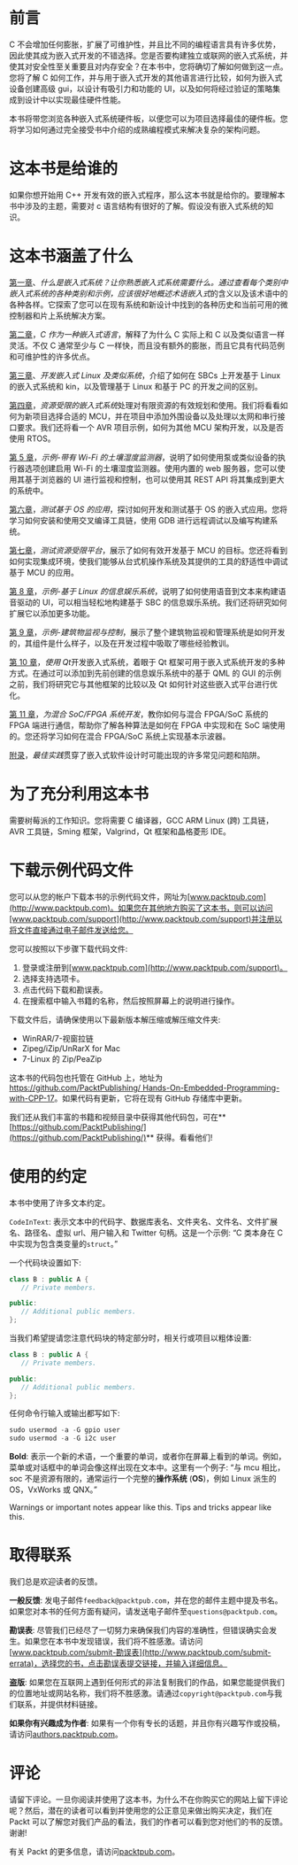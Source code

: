 # 前言

C 不会增加任何膨胀，扩展了可维护性，并且比不同的编程语言具有许多优势，因此使其成为嵌入式开发的不错选择。您是否要构建独立或联网的嵌入式系统，并使其对安全性至关重要且对内存安全？在本书中，您将确切了解如何做到这一点。您将了解 C 如何工作，并与用于嵌入式开发的其他语言进行比较，如何为嵌入式设备创建高级 gui，以设计有吸引力和功能的 UI，以及如何将经过验证的策略集成到设计中以实现最佳硬件性能。

本书将带您浏览各种嵌入式系统硬件板，以便您可以为项目选择最佳的硬件板。您将学习如何通过完全接受书中介绍的成熟编程模式来解决复杂的架构问题。

# 这本书是给谁的

如果你想开始用 C++ 开发有效的嵌入式程序，那么这本书就是给你的。要理解本书中涉及的主题，需要对 c 语言结构有很好的了解。假设没有嵌入式系统的知识。

# 这本书涵盖了什么

[第一章](01.html)、*什么是嵌入式系统？*让你熟悉嵌入式系统需要什么。通过查看每个类别中嵌入式系统的各种类别和示例，应该很好地概述术语*嵌入式*的含义以及该术语中的各种各样。它探索了您可以在现有系统和新设计中找到的各种历史和当前可用的微控制器和片上系统解决方案。

[第二章](02.html)，*C 作为一种嵌入式语言*，解释了为什么 C 实际上和 C 以及类似语言一样灵活。不仅 C 通常至少与 C 一样快，而且没有额外的膨胀，而且它具有代码范例和可维护性的许多优点。

[第三章](03.html)、*开发嵌入式 Linux 及类似系统*，介绍了如何在 SBCs 上开发基于 Linux 的嵌入式系统和 kin，以及管理基于 Linux 和基于 PC 的开发之间的区别。

[第四章](04.html)，*资源受限的嵌入式系统*处理对有限资源的有效规划和使用。我们将看看如何为新项目选择合适的 MCU，并在项目中添加外围设备以及处理以太网和串行接口要求。我们还将看一个 AVR 项目示例，如何为其他 MCU 架构开发，以及是否使用 RTOS。

[第 5 章](05.html)，*示例-带有 Wi-Fi 的土壤湿度监测器*，说明了如何使用泵或类似设备的执行器选项创建启用 Wi-Fi 的土壤湿度监测器。使用内置的 web 服务器，您可以使用其基于浏览器的 UI 进行监视和控制，也可以使用其 REST API 将其集成到更大的系统中。

[第六章](06.html)，*测试基于 OS 的应用*，探讨如何开发和测试基于 OS 的嵌入式应用。您将学习如何安装和使用交叉编译工具链，使用 GDB 进行远程调试以及编写构建系统。

[第七章](07.html)，*测试资源受限平台*，展示了如何有效开发基于 MCU 的目标。您还将看到如何实现集成环境，使我们能够从台式机操作系统及其提供的工具的舒适性中调试基于 MCU 的应用。

[第 8 章](08.html)，*示例-基于 Linux 的信息娱乐系统*，说明了如何使用语音到文本来构建语音驱动的 UI，可以相当轻松地构建基于 SBC 的信息娱乐系统。我们还将研究如何扩展它以添加更多功能。

[第 9 章](09.html)，*示例-建筑物监视与控制*，展示了整个建筑物监视和管理系统是如何开发的，其组件是什么样子，以及在开发过程中吸取了哪些经验教训。

[第 10 章](03.html)，*使用 Qt*开发嵌入式系统，着眼于 Qt 框架可用于嵌入式系统开发的多种方式。在通过可以添加到先前创建的信息娱乐系统中的基于 QML 的 GUI 的示例之前，我们将研究它与其他框架的比较以及 Qt 如何针对这些嵌入式平台进行优化。

[第 11 章](11.html)，*为混合 SoC/FPGA 系统开发*，教你如何与混合 FPGA/SoC 系统的 FPGA 端进行通信，帮助你了解各种算法是如何在 FPGA 中实现和在 SoC 端使用的。您还将学习如何在混合 FPGA/SoC 系统上实现基本示波器。

[附录](12.html)，*最佳实践*贯穿了嵌入式软件设计时可能出现的许多常见问题和陷阱。

# 为了充分利用这本书

需要树莓派的工作知识。您将需要 C 编译器，GCC ARM Linux (跨) 工具链，AVR 工具链，Sming 框架，Valgrind，Qt 框架和晶格菱形 IDE。

# 下载示例代码文件

您可以从您的帐户下载本书的示例代码文件，网址为[www.packtpub.com](http://www.packtpub.com)。如果您在其他地方购买了这本书，则可以访问[www.packtpub.com/support](http://www.packtpub.com/support)并注册以将文件直接通过电子邮件发送给您。

您可以按照以下步骤下载代码文件:

1.  登录或注册到[www.packtpub.com](http://www.packtpub.com/support)。
2.  选择支持选项卡。
3.  点击代码下载和勘误表。
4.  在搜索框中输入书籍的名称，然后按照屏幕上的说明进行操作。

下载文件后，请确保使用以下最新版本解压缩或解压缩文件夹:

*   WinRAR/7-视窗拉链
*   Zipeg/iZip/UnRarX for Mac
*   7-Linux 的 Zip/PeaZip

这本书的代码包也托管在 GitHub 上，地址为[https://github.com/PacktPublishing/ Hands-On-Embedded-Programming-with-CPP-17](https://github.com/PacktPublishing/Hands-On-Embedded-Programming-with-CPP-17)。如果代码有更新，它将在现有 GitHub 存储库中更新。

我们还从我们丰富的书籍和视频目录中获得其他代码包，可在**[https://github.com/PacktPublishing/](https://github.com/PacktPublishing/)** 获得。看看他们!

# 使用的约定

本书中使用了许多文本约定。

`CodeInText`: 表示文本中的代码字、数据库表名、文件夹名、文件名、文件扩展名、路径名、虚拟 url、用户输入和 Twitter 句柄。这是一个示例: “C 类本身在 C 中实现为包含类变量的`struct`。”

一个代码块设置如下:

```cpp
class B : public A { 
   // Private members. 

public: 
   // Additional public members. 
}; 
```

当我们希望提请您注意代码块的特定部分时，相关行或项目以粗体设置:

```cpp
class B : public A { 
   // Private members. 

public: 
   // Additional public members. 
}; 
```

任何命令行输入或输出都写如下:

```cpp
sudo usermod -a -G gpio user
sudo usermod -a -G i2c user
```

**Bold**: 表示一个新的术语，一个重要的单词，或者你在屏幕上看到的单词。例如，菜单或对话框中的单词会像这样出现在文本中。这里有一个例子: “与 mcu 相比，soc 不是资源有限的，通常运行一个完整的**操作系统** (**OS**)，例如 Linux 派生的 OS，VxWorks 或 QNX。”

Warnings or important notes appear like this. Tips and tricks appear like this.

# 取得联系

我们总是欢迎读者的反馈。

**一般反馈**: 发电子邮件`feedback@packtpub.com`，并在您的邮件主题中提及书名。如果您对本书的任何方面有疑问，请发送电子邮件至`questions@packtpub.com`。

**勘误表**: 尽管我们已经尽了一切努力来确保我们内容的准确性，但错误确实会发生。如果您在本书中发现错误，我们将不胜感激。请访问[www.packtpub.com/submit-勘误表](http://www.packtpub.com/submit-errata)，选择您的书，点击勘误表提交链接，并输入详细信息。

**盗版**: 如果您在互联网上遇到任何形式的非法复制我们的作品，如果您能提供我们的位置地址或网站名称，我们将不胜感激。请通过`copyright@packtpub.com`与我们联系，并提供材料链接。

**如果你有兴趣成为作者**: 如果有一个你有专长的话题，并且你有兴趣写作或投稿，请访问[authors.packtpub.com](http://authors.packtpub.com/)。

# 评论

请留下评论。一旦你阅读并使用了这本书，为什么不在你购买它的网站上留下评论呢？然后，潜在的读者可以看到并使用您的公正意见来做出购买决定，我们在 Packt 可以了解您对我们产品的看法，我们的作者可以看到您对他们的书的反馈。谢谢!

有关 Packt 的更多信息，请访问[packtpub.com](https://www.packtpub.com/)。